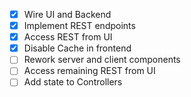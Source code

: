 - [x] Wire UI and Backend
- [x] Implement REST endpoints
- [x] Access REST from UI
- [x] Disable Cache in frontend
- [ ] Rework server and client components
- [ ] Access remaining REST from UI
- [ ] Add state to Controllers
